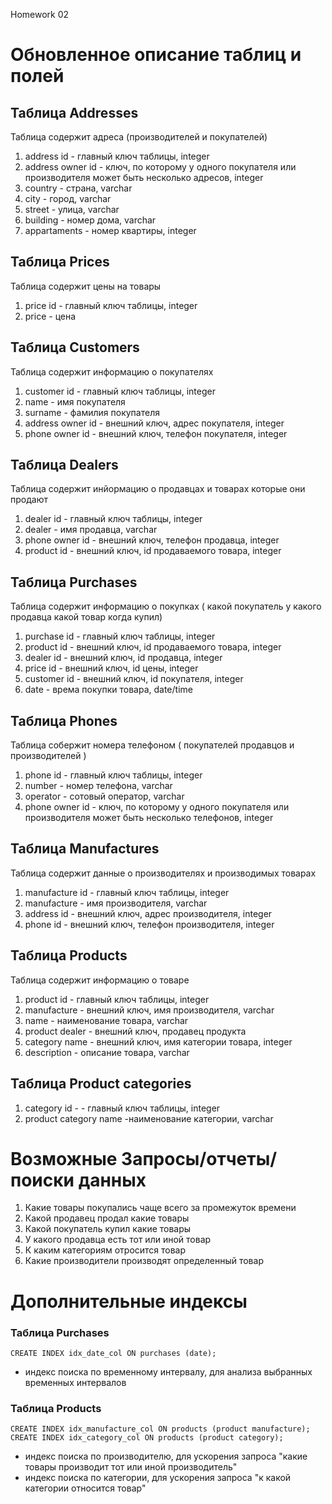 Homework 02

# Обновленное описание таблиц и полей

## Таблица Addresses 
Таблица содержит адреса (производителей и покупателей)
1. address id - главный ключ таблицы, integer
2. address owner id - ключ, по которому у одного покупателя или производителя может быть несколько адресов, integer
3. country - страна, varchar
4. city - город, varchar
5. street - улица, varchar
6. building - номер дома, varchar
7. appartaments - номер квартиры, integer

## Таблица Prices
Таблица содержит цены на товары
1. price id - главный ключ таблицы, integer
2. price - цена

## Таблица Customers
Таблица содержит информацию о покупателях
1. customer id - главный ключ таблицы, integer
2. name - имя покупателя
3. surname - фамилия покупателя
4. address owner id - внешний ключ, адрес покупателя, integer
5. phone owner id - внешний ключ, телефон покупателя, integer

## Таблица Dealers
Таблица содержит инйормацию о продавцах и товарах которые они продают
1. dealer id - главный ключ таблицы, integer
2. dealer - имя продавца, varchar
3. phone owner id  - внешний ключ, телефон продавца, integer
4. product id - внешний ключ, id продаваемого товара, integer

## Таблица Purchases
Таблица содержит информацию  о покупках  ( какой покупатель у какого продавца какой товар когда купил)
1. purchase id - главный ключ таблицы, integer
2. product id - внешний ключ, id продаваемого товара, integer
3. dealer id - внешний ключ, id продавца, integer
4. price id - внешний ключ, id цены, integer
5. customer id - внешний ключ, id покупателя, integer
6. date - врема покупки товара, date/time

## Таблица Phones
Таблица собержит номера телефоном ( покупателей продавцов и производителей )
1. phone id - главный ключ таблицы, integer
2. number - номер телефона, varchar
3. operator - сотовый оператор, varchar
4. phone owner id  - ключ, по которому у одного покупателя или производителя может быть несколько телефонов, integer

## Таблица Manufactures
Таблица содержит данные о производителях и производимых товарах
1. manufacture id - главный ключ таблицы, integer
2. manufacture - имя производителя, varchar
3. address id - внешний ключ, адрес производителя, integer
4. phone id - внешний ключ, телефон производителя, integer


## Таблица Products
Таблица содержит информацию о товаре
1. product id - главный ключ таблицы, integer
2. manufacture - внешний ключ, имя производителя, varchar
3. name - наименование товара, varchar
4. product dealer - внешний ключ, продавец продукта
5. category name - внешний ключ, имя категории товара, integer
6. description - описание товара, varchar

## Таблица Product categories
1. category id - - главный ключ таблицы, integer
2. product category name -наименование  категории, varchar

# Возможные Запросы/отчеты/поиски данных
1. Какие товары покупались чаще всего за промежуток времени
2. Какой продавец продал какие товары
3. Какой покупатель купил какие товары
4. У какого продавца есть тот или иной товар
5. К каким категориям отросится товар
6. Какие производители производят определенный товар

# Дополнительные индексы

### Таблица Purchases
```
CREATE INDEX idx_date_col ON purchases (date);
```
- индекс поиска по временному интервалу, для анализа выбранных временных интервалов

### Таблица Products
```
CREATE INDEX idx_manufacture_col ON products (product manufacture);
CREATE INDEX idx_category_col ON products (product category);
```
- индекс поиска по производителю, для ускорения запроса "какие товары производит тот или иной производитель"
- индекс поиска по категории, для ускорения запроса "к какой категории относится товар"


